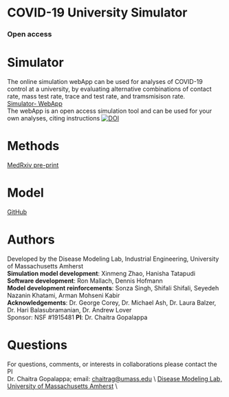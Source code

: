 # COVID-19 University Simulator
   
### Open access
# Simulator 
The online simulation webApp can be used for analyses of COVID-19 control at a university, by evaluating alternative combinations of contact rate, mass test rate, trace and test rate, and tramsmisison rate. \
[Simulator- WebApp](https://covid-university.herokuapp.com/) \
The webApp is an open access simulation tool and can be used for your own analyses, citing instructions [![DOI](https://zenodo.org/badge/280452940.svg)](https://zenodo.org/badge/latestdoi/280452940) 

# Methods 
[MedRxiv pre-print](https://www.medrxiv.org/content/10.1101/2020.07.21.20158303v1.full.pdf)

# Model 
[GitHub](https://github.com/diseasemodeling/COVID-University)

# Authors 
Developed by the Disease Modeling Lab, Industrial Engineering, University of Massachusetts Amherst \
**Simulation model development**: Xinmeng Zhao, Hanisha Tatapudi \
**Software development**: Ron Mallach, Dennis Hofmann \
**Model development reinforcements**: Sonza Singh, Shifali Shifali, Seyedeh Nazanin Khatami, Arman Mohseni Kabir \
**Acknowledgements**: Dr. George Corey, Dr. Michael Ash, Dr. Laura Balzer, Dr. Hari Balasubramanian, Dr. Andrew Lover \
Sponsor: NSF #1915481
**PI**: Dr. Chaitra Gopalappa

# Questions 
For questions, comments, or interests in collaborations please contact the PI \
Dr. Chaitra Gopalappa; email: chaitrag@umass.edu \ [Disease Modeling Lab, University of Massachusetts Amherst](https://blogs.umass.edu/chaitrag/chaitra-gopalappa/) \

